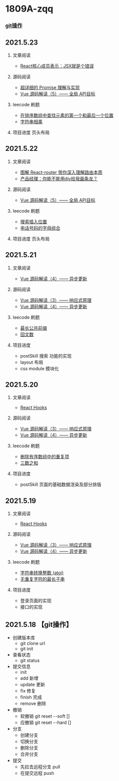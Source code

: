 # 1809A-zqq
### [git操作](https://jasonandjay.github.io/study/zh/standard/Start.html#git%E7%8E%AF%E5%A2%83)

## 2021.5.23
1. 文章阅读
    - [React核心成员表示：JSX就是个错误](https://juejin.cn/post/6965303670154100773)

2. 源码阅读
     - [超详细的 Promise 理解与实现](https://juejin.cn/post/6857934319886893064)
    - [Vue 源码解读（5）—— 全局 API目标](https://juejin.cn/post/6952643167715852319)

3. leecode 刷题
    - [ 在排序数组中查找元素的第一个和最后一个位置](https://leetcode-cn.com/problems/find-first-and-last-position-of-element-in-sorted-array/)
    - [字符串相乘](https://leetcode-cn.com/problems/multiply-strings/)
4. 项目进度
    页头布局

## 2021.5.22
1. 文章阅读
    - [图解 React-router 带你深入理解路由本质](https://juejin.cn/post/6965419095860707341)
    - [产品经理：你能不能用div给我画条龙？](https://juejin.cn/post/6963476650356916254)

2. 源码阅读
    - [Vue 源码解读（5）—— 全局 API目标](https://juejin.cn/post/6952643167715852319)

3. leecode 刷题
    - [搜索插入位置](https://leetcode-cn.com/problems/search-insert-position/)
    - [电话号码的字母组合](https://leetcode-cn.com/problems/letter-combinations-of-a-phone-number/)
4. 项目进度
    页头布局

## 2021.5.21
1. 文章阅读
    - [Vue 源码解读（4）—— 异步更新](https://juejin.cn/post/6951568091893465102)

2. 源码阅读
    - [Vue 源码解读（3）—— 响应式原理](https://juejin.cn/post/6950826293923414047)
    - [Vue 源码解读（4）—— 异步更新](https://juejin.cn/post/6951568091893465102)

3. leecode 刷题

    - [最长公共前缀](https://leetcode-cn.com/problems/longest-common-prefix/)
    - [回文数](https://leetcode-cn.com/problems/palindrome-number/)
4. 项目进度
    - postSkill 搜索 功能的实现
    - layout 布局
    - css module 模块化


## 2021.5.20
1. 文章阅读
    - [React Hooks](https://juejin.cn/post/6964216741425594382)

2. 源码阅读
    - [Vue 源码解读（3）—— 响应式原理](https://juejin.cn/post/6950826293923414047)
    - [Vue 源码解读（4）—— 异步更新](https://juejin.cn/post/6951568091893465102)

3. leecode 刷题

    - [删除有序数组中的重复项](https://leetcode-cn.com/problems/remove-duplicates-from-sorted-array/)
    - [三数之和](https://leetcode-cn.com/problems/3sum/)

4. 项目进度
    - postSkill 页面的基础数据渲染及部分排版

## 2021.5.19
1. 文章阅读
    - [React Hooks](https://juejin.cn/post/6964216741425594382)

2. 源码阅读
    - [Vue 源码解读（3）—— 响应式原理](https://juejin.cn/post/6950826293923414047)
    - [Vue 源码解读（4）—— 异步更新](https://juejin.cn/post/6951568091893465102)

3. leecode 刷题
    - [ 字符串转换整数 (atoi)](https://leetcode-cn.com/problems/string-to-integer-atoi/)
    - [无重复字符的最长子串](https://leetcode-cn.com/problems/longest-substring-without-repeating-characters/)

4. 项目进度
    - 登录页面的实现 
    - 接口的实现

    
## 2021.5.18 【git操作】
+ 创建版本库
    + git clone url
    + git init
+ 查看状态
    + git status
+ 提交信息
    + init 
    + add 新增
    + update 更新
    + fix 修复
    + finish 完成
    + remove 删除
+ 撤销
    + 软撤销 git reset --soft []
    + 应撤销 git reset --hard []
+ 分支
    + 创建分支
    + 切换分支
    + 删除分支
    + 合并分支
+ 提交
    + 先拉去远程分支  pull
    + 在提交远程 push













